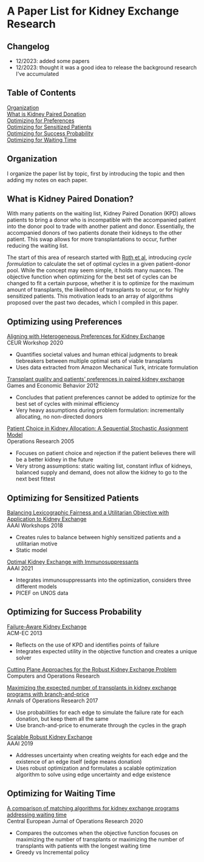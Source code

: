 # A Paper List for Kidney Exchange Research

## Changelog
 - 12/2023: added some papers
 - 12/2023: thought it was a good idea to release the background research I've accumulated

## Table of Contents
[Organization](https://github.com/ayushimehrotra/kidney-exchange-paper-list?tab=readme-ov-file#organization)  
[What is Kidney Paired Donation](https://github.com/ayushimehrotra/kidney-exchange-paper-list?tab=readme-ov-file#what-is-kidney-paired-donation)  
[Optimizing for Preferences](https://github.com/ayushimehrotra/kidney-exchange-paper-list?tab=readme-ov-file#optimizing-using-preferences)  
[Optimizing for Sensitized Patients](https://github.com/ayushimehrotra/kidney-exchange-paper-list?tab=readme-ov-file#optimizing-for-sensitized-patients)  
[Optimizing for Success Probability](https://github.com/ayushimehrotra/kidney-exchange-paper-list?tab=readme-ov-file#optimizing-for-success-probability)  
[Optimizing for Waiting Time](https://github.com/ayushimehrotra/kidney-exchange-paper-list?tab=readme-ov-file#optimizing-for-waiting-time)  

## Organization
I organize the paper list by topic, first by introducing the topic and then adding my notes on each paper.

## What is Kidney Paired Donation?
With many patients on the waiting list, Kidney Paired Donation (KPD) allows patients to bring a donor who is incompatible with the accompanied patient into the donor pool to trade with another patient and donor. Essentially, the accompanied donors of two patients donate their kidneys to the other patient. This swap allows for more transplantations to occur, further reducing the waiting list. 

The start of this area of research started with [Roth et al](https://www.nber.org/system/files/working_papers/w10002/w10002.pdf), introducing *cycle formulation* to calculate the set of optimal cycles in a given patient-donor pool. While the concept may seem simple, it holds many nuances. The objective function when optimizing for the best set of cycles can be changed to fit a certain purpose, whether it is to optimize for the maximum amount of transplants, the likelihood of transplants to occur, or for highly sensitized patients. This motivation leads to an array of algorithms proposed over the past two decades, which I compiled in this paper.

## Optimizing using Preferences
[Aligning with Heterogeneous Preferences for Kidney Exchange](https://ceur-ws.org/Vol-2640/paper_15.pdf)  
CEUR Workshop 2020
 - Quantifies societal values and human ethical judgments to break tiebreakers between multiple optimal sets of viable transplants
 - Uses data extracted from Amazon Mechanical Turk, intricate formulation

[Transplant quality and patients’ preferences in paired kidney exchange](https://www.sciencedirect.com/science/article/pii/S0899825611000947)    
Games and Economic Behavior 2012
 - Concludes that patient preferences cannot be added to optimize for the best set of cycles with minimal efficiency
 - Very heavy assumptions during problem formulation: incrementally allocating, no non-directed donors

[Patient Choice in Kidney Allocation: A Sequential Stochastic Assignment Model](https://pubsonline.informs.org/doi/abs/10.1287/opre.1040.0180)  
Operations Research 2005
 - Focuses on patient choice and rejection if the patient believes there will be a better kidney in the future
 - Very strong assumptions: static waiting list, constant influx of kidneys, balanced supply and demand, does not allow the kidney to go to the next best fittest

## Optimizing for Sensitized Patients
[Balancing Lexicographic Fairness and a Utilitarian Objective with Application to Kidney Exchange](https://cdn.aaai.org/ocs/ws/ws0424/16193-75982-1-PB.pdf)  
AAAI Workshops 2018
 - Creates rules to balance between highly sensitized patients and a utilitarian motive
 - Static model

[Optimal Kidney Exchange with Immunosuppressants](https://ojs.aaai.org/index.php/AAAI/article/view/16073)  
AAAI 2021
 - Integrates immunosuppressants into the optimization, considers three different models
 - PICEF on UNOS data

## Optimizing for Success Probability
[Failure-Aware Kidney Exchange](https://dl.acm.org/doi/10.1145/2492002.2482596)  
ACM-EC 2013
 - Reflects on the use of KPD and identifies points of failure
 - Integrates expected utility in the objective function and creates a unique solver

[Cutting Plane Approaches for the Robust Kidney Exchange Problem](https://www.sciencedirect.com/science/article/pii/S0305054823003349)  
 Computers and Operations Research

[Maximizing the expected number of transplants in kidney exchange programs with branch-and-price](https://link.springer.com/article/10.1007/s10479-017-2647-4)  
Annals of Operations Research 2017
 - Use probabilities for each edge to simulate the failure rate for each donation, but keep them all the same
 - Use branch-and-price to enumerate through the cycles in the graph

[Scalable Robust Kidney Exchange](https://ojs.aaai.org/index.php/AAAI/article/view/3899/3777)  
AAAI 2019
 - Addresses uncertainty when creating weights for each edge and the existence of an edge itself (edge means donation)
 - Uses robust optimization and formulates a scalable optimization algorithm to solve using edge uncertainty and edge existence 

## Optimizing for Waiting Time
[A comparison of matching algorithms for kidney exchange programs addressing waiting time](https://link.springer.com/article/10.1007/s10100-020-00680-y)   
Central European Jurnal of Operations Research 2020
 - Compares the outcomes when the objective function focuses on maximizing the number of transplants or maximizing the number of transplants with patients with the longest waiting time
 - Greedy vs Incremental policy
